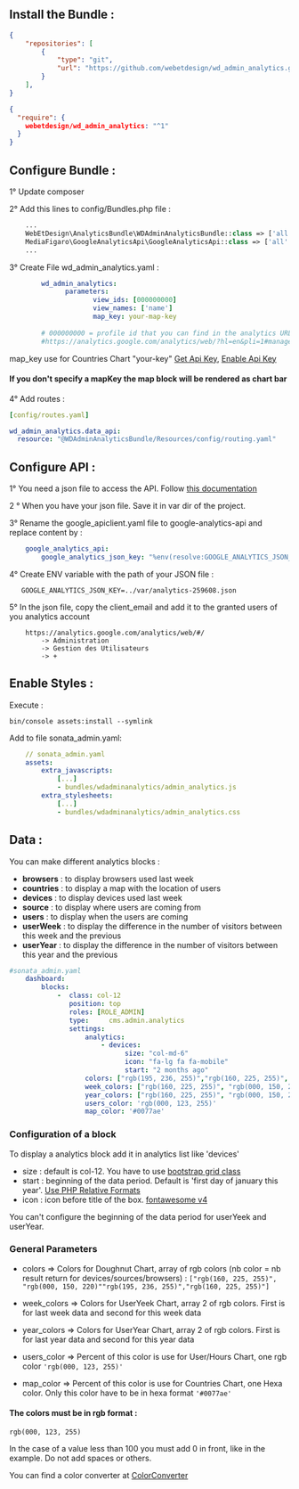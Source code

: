 ## Install the Bundle :
```json
{
    "repositories": [
        {
            "type": "git",
            "url": "https://github.com/webetdesign/wd_admin_analytics.git"
        }
    ],
}
```
```json
{
  "require": {
    webetdesign/wd_admin_analytics: "^1"
  }
}
```

## Configure Bundle : 

1° Update composer

2° Add this lines to config/Bundles.php file : 
```php
    ...
    WebEtDesign\AnalyticsBundle\WDAdminAnalyticsBundle::class => ['all' => true],
    MediaFigaro\GoogleAnalyticsApi\GoogleAnalyticsApi::class => ['all' => true],
    ...
```
3° Create File wd_admin_analytics.yaml : 
```yaml
        wd_admin_analytics:
              parameters:
                     view_ids: [000000000]
                     view_names: ['name']
                     map_key: your-map-key
                     
        # 000000000 = profile id that you can find in the analytics URL, p000000000 :
        #https://analytics.google.com/analytics/web/?hl=en&pli=1#management/Settings/a222222222w1111111111p000000000/   
```
 map_key use for Countries Chart "your-key" 
         [Get Api Key](https://developers.google.com/maps/documentation/javascript/get-api-key#step-1-get-an-api-key), 
         [Enable Api Key](https://cloud.google.com/maps-platform/#get-started)
         
#### If you don't specify a mapKey the map block will be rendered as chart bar
         
4° Add routes :
```yaml
[config/routes.yaml]

wd_admin_analytics.data_api:
  resource: "@WDAdminAnalyticsBundle/Resources/config/routing.yaml"
```       

## Configure API : 

   1°  You need a json file to access the API. Follow [this documentation](https://developers.google.com/analytics/devguides/reporting/core/v4/quickstart/service-php)
   
   2 ° When you have your json file. Save it in var dir of the project.
   
   3° Rename the google_apiclient.yaml file to google-analytics-api and replace content by : 
```yaml
    google_analytics_api:
        google_analytics_json_key: "%env(resolve:GOOGLE_ANALYTICS_JSON_KEY)%"
```            
   4° Create ENV variable with the path of your JSON file :
```dotenv        
   GOOGLE_ANALYTICS_JSON_KEY=../var/analytics-259608.json        
```        
   5° In the json file, copy the client_email and add it to the granted users of you analytics account
        
        https://analytics.google.com/analytics/web/#/
            -> Administration
            -> Gestion des Utilisateurs
            -> +
## Enable Styles :    

Execute :

    bin/console assets:install --symlink
    
Add to file sonata_admin.yaml:
```yaml
    // sonata_admin.yaml
    assets:
        extra_javascripts:
            [...]
            - bundles/wdadminanalytics/admin_analytics.js
        extra_stylesheets:
            [...]
            - bundles/wdadminanalytics/admin_analytics.css
```       
## Data :            
You can make different analytics blocks :

   - **browsers** : to display browsers used last week
   - **countries** : to display a map with the location of users
   - **devices** : to display devices used last week
   - **source** :  to display where users are coming from
   - **users** : to display when the users are coming
   - **userWeek** : to display the difference in the number of visitors between this week and the previous
   - **userYear** : to display the difference in the number of visitors between this year and the previous
    
```yaml   
#sonata_admin.yaml
    dashboard:
        blocks:
            -  class: col-12
               position: top
               roles: [ROLE_ADMIN]
               type:     cms.admin.analytics
               settings:
                   analytics:
                       - devices:
                             size: "col-md-6"
                             icon: "fa-lg fa fa-mobile"
                             start: "2 months ago"
                   colors: ["rgb(195, 236, 255)","rgb(160, 225, 255)", "rgb(114, 210, 255)", "rgb(063, 194, 255)", "rgb(000, 150, 220)", "rgb(000, 150, 174)"]
                   week_colors: ["rgb(160, 225, 255)", "rgb(000, 150, 220)"]
                   year_colors: ["rgb(160, 225, 255)", "rgb(000, 150, 220)"]
                   users_color: 'rgb(000, 123, 255)'
                   map_color: '#0077ae'
```   
### Configuration of a block
 
To display a analytics block add it in analytics list like 'devices'
    
   - size : default is col-12. You have to use [bootstrap grid class](https://getbootstrap.com/docs/4.0/layout/grid/)
   - start : beginning of the data period. Default is 'first day of january this year'. [Use PHP Relative Formats](https://www.php.net/manual/fr/datetime.formats.relative.php)                       
   - icon : icon before title of the box. [fontawesome v4](https://fontawesome.com/v4.7.0/)
   
You can't configure the beginning of the data period for userYeek and userYear.

### General Parameters

   - colors => Colors for Doughnut Chart, array of rgb colors (nb color = nb result return for devices/sources/browsers) : 
    `["rgb(160, 225, 255)", "rgb(000, 150, 220)""rgb(195, 236, 255)","rgb(160, 225, 255)"]`
   - week_colors => Colors for UserYeek Chart, array 2 of rgb colors. First is for last week data and second for this week data
    
   - year_colors => Colors for UserYear Chart, array 2 of rgb colors. First is for last year data and second for this year data
   
   - users_color => Percent of this color is use for User/Hours Chart, one rgb color 
    `'rgb(000, 123, 255)'`
   
   - map_color => Percent of this color is use for Countries Chart, one Hexa color. 
                  Only this color have to be in hexa format `'#0077ae'`
   
#### The colors must be in rgb format :
   
    rgb(000, 123, 255)
    
   In the case of a value less than 100 you must add 0 in front, like in the example. Do not add spaces or others. 
   
   You can find a color converter at [ColorConverter](https://www.w3schools.com/colors/colors_converter.asp)
